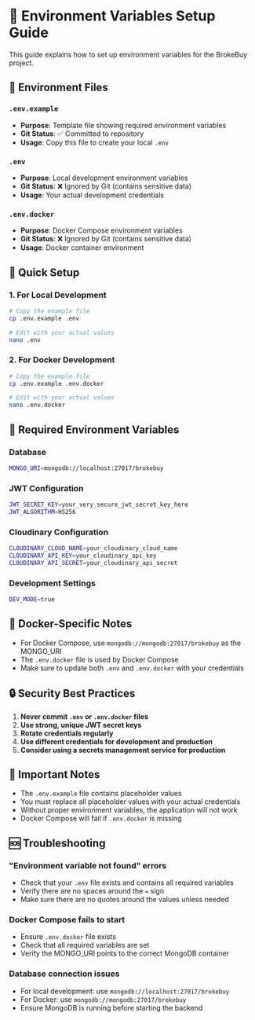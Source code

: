 # 🔐 Environment Variables Setup Guide

This guide explains how to set up environment variables for the BrokeBuy project.

## 📁 Environment Files

### `.env.example`
- **Purpose**: Template file showing required environment variables
- **Git Status**: ✅ Committed to repository
- **Usage**: Copy this file to create your local `.env`

### `.env`
- **Purpose**: Local development environment variables
- **Git Status**: ❌ Ignored by Git (contains sensitive data)
- **Usage**: Your actual development credentials

### `.env.docker`
- **Purpose**: Docker Compose environment variables
- **Git Status**: ❌ Ignored by Git (contains sensitive data)
- **Usage**: Docker container environment

## 🚀 Quick Setup

### 1. For Local Development
```bash
# Copy the example file
cp .env.example .env

# Edit with your actual values
nano .env
```

### 2. For Docker Development
```bash
# Copy the example file
cp .env.example .env.docker

# Edit with your actual values
nano .env.docker
```

## 🔧 Required Environment Variables

### Database
```bash
MONGO_URI=mongodb://localhost:27017/brokebuy
```

### JWT Configuration
```bash
JWT_SECRET_KEY=your_very_secure_jwt_secret_key_here
JWT_ALGORITHM=HS256
```

### Cloudinary Configuration
```bash
CLOUDINARY_CLOUD_NAME=your_cloudinary_cloud_name
CLOUDINARY_API_KEY=your_cloudinary_api_key
CLOUDINARY_API_SECRET=your_cloudinary_api_secret
```

### Development Settings
```bash
DEV_MODE=true
```

## 🐳 Docker-Specific Notes

- For Docker Compose, use `mongodb://mongodb:27017/brokebuy` as the MONGO_URI
- The `.env.docker` file is used by Docker Compose
- Make sure to update both `.env` and `.env.docker` with your credentials

## 🔒 Security Best Practices

1. **Never commit `.env` or `.env.docker` files**
2. **Use strong, unique JWT secret keys**
3. **Rotate credentials regularly**
4. **Use different credentials for development and production**
5. **Consider using a secrets management service for production**

## 🚨 Important Notes

- The `.env.example` file contains placeholder values
- You must replace all placeholder values with your actual credentials
- Without proper environment variables, the application will not work
- Docker Compose will fail if `.env.docker` is missing

## 🆘 Troubleshooting

### "Environment variable not found" errors
- Check that your `.env` file exists and contains all required variables
- Verify there are no spaces around the `=` sign
- Make sure there are no quotes around the values unless needed

### Docker Compose fails to start
- Ensure `.env.docker` file exists
- Check that all required variables are set
- Verify the MONGO_URI points to the correct MongoDB container

### Database connection issues
- For local development: use `mongodb://localhost:27017/brokebuy`
- For Docker: use `mongodb://mongodb:27017/brokebuy`
- Ensure MongoDB is running before starting the backend
